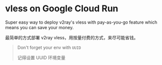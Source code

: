 
# vless on Google Cloud Run

Super easy way to deploy v2ray's vless with pay-as-you-go feature which means you can save your money.

最简单的方式部署 v2ray vless，用按量付费的方式，来尽可能省钱。

> Don't forget your env with `UUID`
> 
> 记得设置 UUID 环境变量
